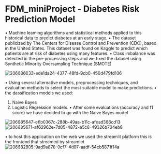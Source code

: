 # FDM_miniProject - Diabetes Risk Prediction Model

• Machine leaming algorithms and statistical methods applied to this historical data to predict diabetes at an early
stage.
• The dataset publicized by The Centers for Disease Control and Prevention (CDC), based in the United States. This
dataset was found on Kaggle to predict which patients are at risk of diabetes using many features.
• Class imbalance was detected in the pre-processing steps and we fixed the dataset using Synthetic Minority
Oversampling Technique (SMOTE)

![206686033-ede1da24-4377-48fd-9cb0-450d479fd106](https://user-images.githubusercontent.com/75086008/222153165-f26f3a08-beb4-4ac7-8422-a8059153c1cc.png)

• Using several alternative models, preprocessing techniques, and evaluation methods to select the most suitable
model to make predictions.
• the dassification models we used:
1. Naive Bayes
3. Logistic Regression models.
• After some evaluations (accuracy and f1 score) we have decided to go with the Naive Bayes model

![206685647-e6b0367c-288b-49aa-b11c-afead366cd13](https://user-images.githubusercontent.com/75086008/222153158-1945d0f5-c3d3-4758-b475-850e078044dc.png)
![206685671-af62962e-7d05-4872-a5c8-49326b724eb8](https://user-images.githubusercontent.com/75086008/222153149-4a0f0667-1355-4e1d-830f-e4d5ae974a6e.png)

• to host this application on the web we used the streamlit platform
this is the frontend that streamed by streamlet
![206682905-9ad9a878-0cf7-4d07-aadf-54cb5871f14a](https://user-images.githubusercontent.com/75086008/222153170-a9e9375a-2f83-4926-bfc3-cf46a3a767fa.png)

